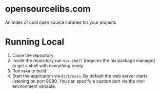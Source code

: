 # opensourcelibs.com
An index of cool open source libraries for your projects

# Running Local
1. Clone the repository
2. Inside the repository run `nix-shell` (requires the nix package manager) to get a shell with everything ready
3. Run `make` to build
4. Start the application via `dist/main`. By default the web server starts listening on port 8080. You can specify a custom port via the `PORT` environment variable.

